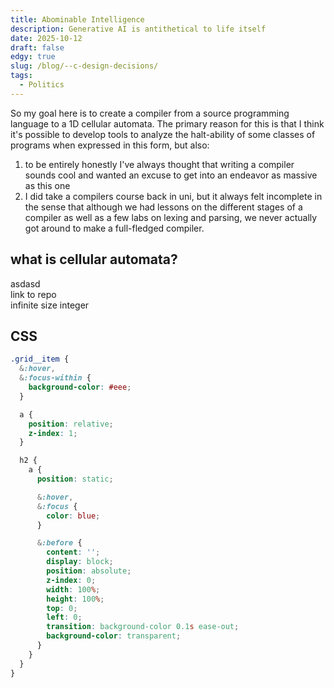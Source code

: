 ```yaml
---
title: Abominable Intelligence
description: Generative AI is antithetical to life itself
date: 2025-10-12
draft: false
edgy: true
slug: /blog/--c-design-decisions/
tags:
  - Politics
---
```


So my goal here is to create a compiler from a source programming language
to a 1D cellular automata. The primary reason for this is that I think it's possible
to develop tools to analyze the halt-ability of some classes of programs
when expressed in this form, but also:

1. to be entirely honestly I've always
   thought that writing a compiler sounds cool and wanted an excuse to
   get into an endeavor as massive as this one
2. I did take a compilers course back in uni, but it always felt incomplete
   in the sense that although we had lessons on the different stages of a
   compiler as well as a few labs on lexing and parsing,
   we never actually got around to make a full-fledged compiler.

## what is cellular automata?

asdasd
<br/>
link to repo
<br/>
infinite size integer

## CSS

```css
.grid__item {
  &:hover,
  &:focus-within {
    background-color: #eee;
  }

  a {
    position: relative;
    z-index: 1;
  }

  h2 {
    a {
      position: static;

      &:hover,
      &:focus {
        color: blue;
      }

      &:before {
        content: '';
        display: block;
        position: absolute;
        z-index: 0;
        width: 100%;
        height: 100%;
        top: 0;
        left: 0;
        transition: background-color 0.1s ease-out;
        background-color: transparent;
      }
    }
  }
}
```
